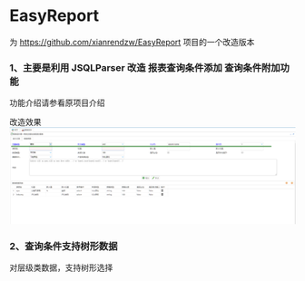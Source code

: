 EasyReport
==========

为 https://github.com/xianrendzw/EasyReport 项目的一个改造版本

### 1、主要是利用 JSQLParser 改造 报表查询条件添加 查询条件附加功能


功能介绍请参看原项目介绍

改造效果
![效果](https://github.com/chamsiin1982/chamsiin1982.github.com/blob/master/2018/02/06/%E4%BD%BF%E7%94%A8JSqlParser%E5%8A%A0%E5%BC%BA%E5%8A%A8%E6%80%81%E6%8B%BC%E6%8E%A5SQL/rebuild_after.png)

### 2、查询条件支持树形数据
对层级类数据，支持树形选择
